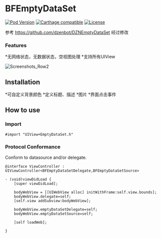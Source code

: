 # BFEmptyDataSet
[![Pod Version](http://img.shields.io/cocoapods/v/BFEmptyDataSet.svg)](http://cocoadocs.org/docsets/BFEmptyDataSet/)
[![Carthage compatible](https://img.shields.io/badge/Carthage-compatible-4BC51D.svg?style=flat)](https://github.com/Carthage/Carthage)
[![License](http://img.shields.io/badge/license-MIT-blue.svg)](http://opensource.org/licenses/MIT)

参考 https://github.com/dzenbot/DZNEmptyDataSet 经过修改

### Features
*无网络状态，无数据状态，空视图处理
*支持所有UIView

![Screenshots_Row2](https://raw.githubusercontent.com/dzenbot/UITableView-DataSet/master/Examples/Applications/Screenshots/Screenshots_row2.png)

## Installation
*可自定义背景颜色
*定义标题、描述
*图片
*界面点击事件

## How to use

### Import
```objc
#import "UIView+EmptyDataSet.h"
```
### Protocol Conformance
Conform to datasource and/or delegate.
```objc
@interface ViewController : UIViewController<BFEmptyDataSetDelegate,BFEmptyDataSetSource>

- (void)viewDidLoad {
    [super viewDidLoad];
    
    bodyWebView = [[UIWebView alloc] initWithFrame:self.view.bounds];
    bodyWebView.delegate=self;
    [self.view addSubview:bodyWebView];
    
    bodyWebView.emptyDataSetDelegate=self;
    bodyWebView.emptyDataSetSource=self;
    
    [self loadWeb];
    
}
```






